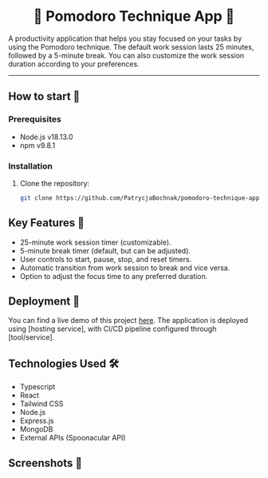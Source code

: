 <h1 align="center"> 🍅 Pomodoro Technique App 🍅 </h1>
A productivity application that helps you stay focused on your tasks by using the Pomodoro technique. The default work session lasts 25 minutes, followed by a 5-minute break. You can also customize the work session duration according to your preferences.

---

## How to start 🚀

### Prerequisites
- Node.js v18.13.0
- npm v9.8.1
### Installation

1. Clone the repository:
   ```bash
   git clone https://github.com/PatrycjaBochnak/pomodoro-technique-app.git
   
## Key Features 📝
- 25-minute work session timer (customizable).
- 5-minute break timer (default, but can be adjusted).
- User controls to start, pause, stop, and reset timers.
- Automatic transition from work session to break and vice versa.
- Option to adjust the focus time to any preferred duration.

## Deployment 🚀
 You can find a live demo of this project [here](https://your-live-demo-link.com). The application is deployed using [hosting service], with CI/CD pipeline configured through [tool/service].

## Technologies Used 🛠️
- Typescript
- React 
- Tailwind CSS 
- Node.js
- Express.js
- MongoDB
- External APIs (Spoonacular API)

## Screenshots 📸 
